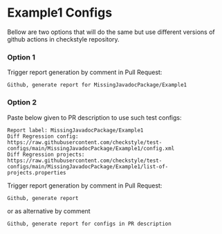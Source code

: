 # Example1 Configs

Bellow are two options that will do the same but use different versions
of github actions in checkstyle repository.


### Option 1
Trigger report generation by comment in Pull Request:
```
Github, generate report for MissingJavadocPackage/Example1
```

### Option 2

Paste below given to PR description to use such test configs:
```
Report label: MissingJavadocPackage/Example1
Diff Regression config: https://raw.githubusercontent.com/checkstyle/test-configs/main/MissingJavadocPackage/Example1/config.xml
Diff Regression projects: https://raw.githubusercontent.com/checkstyle/test-configs/main/MissingJavadocPackage/Example1/list-of-projects.properties
```

Trigger report generation by comment in Pull Request:
```
Github, generate report
```
or as alternative by comment
```
Github, generate report for configs in PR description
```
